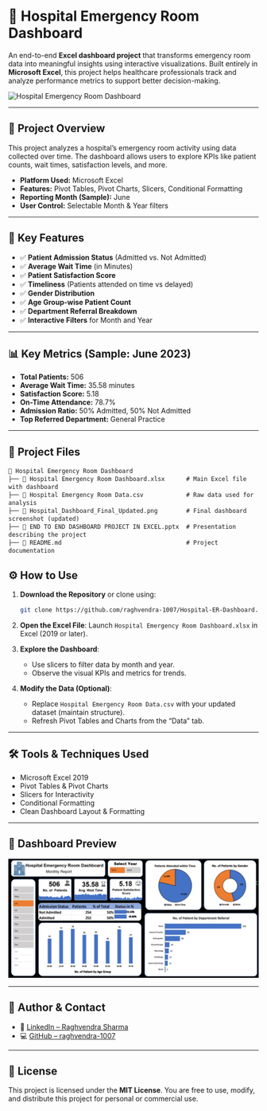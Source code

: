 # 🏥 Hospital Emergency Room Dashboard

An end-to-end **Excel dashboard project** that transforms emergency room data into meaningful insights using interactive visualizations. Built entirely in **Microsoft Excel**, this project helps healthcare professionals track and analyze performance metrics to support better decision-making.

![Hospital Emergency Room Dashboard](Hospital_Dashboard_Final_Updated.png)

---

## 📌 Project Overview

This project analyzes a hospital’s emergency room activity using data collected over time. The dashboard allows users to explore KPIs like patient counts, wait times, satisfaction levels, and more.

- **Platform Used:** Microsoft Excel
- **Features:** Pivot Tables, Pivot Charts, Slicers, Conditional Formatting
- **Reporting Month (Sample):** June
- **User Control:** Selectable Month & Year filters

---

## 🚀 Key Features

- ✅ **Patient Admission Status** (Admitted vs. Not Admitted)
- ✅ **Average Wait Time** (in Minutes)
- ✅ **Patient Satisfaction Score**
- ✅ **Timeliness** (Patients attended on time vs delayed)
- ✅ **Gender Distribution**
- ✅ **Age Group-wise Patient Count**
- ✅ **Department Referral Breakdown**
- ✅ **Interactive Filters** for Month and Year

---

## 📊 Key Metrics (Sample: June 2023)

- **Total Patients:** 506
- **Average Wait Time:** 35.58 minutes
- **Satisfaction Score:** 5.18
- **On-Time Attendance:** 78.7%
- **Admission Ratio:** 50% Admitted, 50% Not Admitted
- **Top Referred Department:** General Practice

---

## 📂 Project Files

```
📁 Hospital Emergency Room Dashboard
├── 📄 Hospital Emergency Room Dashboard.xlsx      # Main Excel file with dashboard
├── 📄 Hospital Emergency Room Data.csv            # Raw data used for analysis
├── 📄 Hospital_Dashboard_Final_Updated.png        # Final dashboard screenshot (updated)
├── 📄 END TO END DASHBOARD PROJECT IN EXCEL.pptx  # Presentation describing the project
├── 📄 README.md                                   # Project documentation
```

## ⚙️ How to Use

1. **Download the Repository** or clone using:
   ```bash
   git clone https://github.com/raghvendra-1007/Hospital-ER-Dashboard.git
   ```

2. **Open the Excel File**: Launch `Hospital Emergency Room Dashboard.xlsx` in Excel (2019 or later).

3. **Explore the Dashboard**:
   - Use slicers to filter data by month and year.
   - Observe the visual KPIs and metrics for trends.

4. **Modify the Data (Optional)**:
   - Replace `Hospital Emergency Room Data.csv` with your updated dataset (maintain structure).
   - Refresh Pivot Tables and Charts from the “Data” tab.

---

## 🛠 Tools & Techniques Used

- Microsoft Excel 2019
- Pivot Tables & Pivot Charts
- Slicers for Interactivity
- Conditional Formatting
- Clean Dashboard Layout & Formatting

---

## 📸 Dashboard Preview

![Dashboard Preview](./Hospital%20Dashboard%20Final.png)

---

## 👤 Author & Contact

- 💼 [LinkedIn – Raghvendra Sharma](https://www.linkedin.com/in/raghvendra-sharma2002/)
- 💻 [GitHub – raghvendra-1007](https://github.com/raghvendra-1007)

---

## 📜 License

This project is licensed under the **MIT License**. You are free to use, modify, and distribute this project for personal or commercial use.
